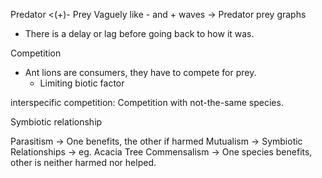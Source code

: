 Predator <(+)- Prey
Vaguely like - and + waves -> Predator prey graphs
- There is a delay or lag before going back to how it was.

Competition
- Ant lions are consumers, they have to compete for prey.
	- Limiting biotic factor

interspecific competition: Competition with not-the-same species.

Symbiotic relationship

Parasitism -> One benefits, the other if harmed
Mutualism -> Symbiotic Relationships -> eg. Acacia Tree
Commensalism -> One species benefits, other is neither harmed nor helped.
